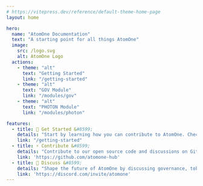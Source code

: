 ```yaml
---
# https://vitepress.dev/reference/default-theme-home-page
layout: home

hero:
  name: "AtomOne Documentation"
  text: "A starting point for all things AtomOne"
  image:
    src: /logo.svg
    alt: AtomOne Logo
  actions:
    - theme: "alt"
      text: "Getting Started"
      link: "/getting-started"
    - theme: "alt"
      text: "GOV Module"
      link: "/modules/gov"
    - theme: "alt"
      text: "PHOTON Module"
      link: "/modules/photon"

features:
  - title: 🔨 Get Started &#8599;
    details: "Start by learning how you can contribute to AtomOne. Check out our simple guide on how to begin building with AtomOne."
    link: "/getting-started"
  - title: ⚡ Contribute &#8599;
    details: "Contribute to our open source code and discussions on GitHub where we discuss dozens of issues."
    link: 'https://github.com/atomone-hub'
  - title: 💬 Discuss &#8599;
    details: "Shape the future of AtomOne by discussing governance, token mechanics, chain security, and anything you desire."
    link: 'https://discord.com/invite/atomone'
---
```



